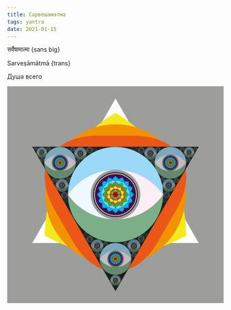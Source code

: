 ```yaml
---
title: Сарвешаматма
tags: yantra
date: 2021-01-15
---
```


सर्वेषामात्मा {sans big}

Sarveṣāmātmā {trans}

Душа всего

![](./sarveshamatma.svg)